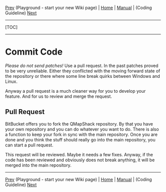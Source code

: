 [Prev](DocPlayground) (Playground - start your new Wiki page) | [Home](Home) | [Manual](DocMain) | (Coding Guideline) [Next](DeveloperCodingGuideline)
- - -
[TOC]
- - -

# Commit Code #

*Please do not send patches!* Use a pull request. In the past patches proved to be very unreliable. Either they conflicted with the moving forward state of the repository or there where some line break quirks between Windows and Linux. 

Anyway a pull request is a much cleaner way for you to develop your feature. And for us to review and merge the request.

## Pull Request

BitBucket offers you to fork the QMapShack repository. By that you have your own repository and you can do whatever you want to do. There is also a function to keep your fork in sync with the main repository. Once you are done and you think the stuff should really go into the main repository, you can start a pull request. 

This request will be reviewed. Maybe it needs a few fixes. Anyway, if the code has been reviewed and obviously does not break anything, it will be merged into the main repository. 

- - -
[Prev](DocPlayground) (Playground - start your new Wiki page) | [Home](Home) | [Manual](DocMain) | (Coding Guideline) [Next](DeveloperCodingGuideline)
